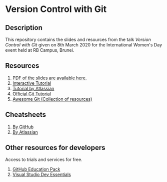 # Version Control with Git

## Description

This repository contains the slides and resources from the talk *Version Control with Git* given on
8th March 2020 for the International Women's Day event held at RB Campus, Brunei.

## Resources

1. [PDF of the slides are available here.](https://github.com/dsychin/iwd2020-git-talk/blob/master/Version%20Control%20with%20Git.pdf)
1. [Interactive Tutorial](https://try.github.io)
1. [Tutorial by Atlassian](https://www.atlassian.com/git)
1. [Official Git Tutorial](https://git-scm.com/book/)
1. [Awesome Git (Collection of resources)](https://github.com/dictcp/awesome-git)

## Cheatsheets

1. [By GitHub](https://github.github.com/training-kit/downloads/github-git-cheat-sheet/)
2. [By Atlassian](https://www.atlassian.com/git/tutorials/atlassian-git-cheatsheet)

## Other resources for developers

Access to trials and services for free.

1. [GitHub Education Pack](https://education.github.com/pack)
2. [Visual Studio Dev Essentials](https://visualstudio.microsoft.com/dev-essentials/)